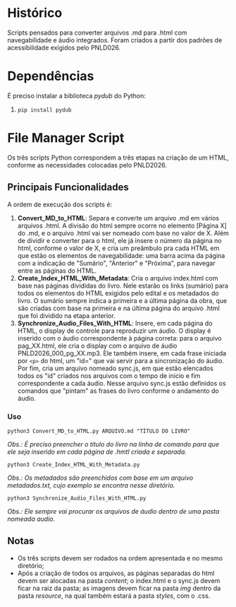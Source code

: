 # Histórico

Scripts pensados para converter arquivos .md para .html com navegabilidade e áudio integrados. Foram criados a partir dos padrões de acessibilidade exigidos pelo PNLD026.

# Dependências

É preciso instalar a biblioteca *pydub* do Python:
1. `pip install pydub`


# File Manager Script

Os três scripts Python correspondem a três etapas na criação de um HTML, conforme as necessidades colocadas pelo PNLD2026.

## Principais Funcionalidades

A ordem de execução dos scripts é:

1. **Convert_MD_to_HTML**: Separa e converte um arquivo .md em vários arquivos .html. A divisão do html sempre ocorre no elemento [Página X] do .md, e o arquivo .html vai ser nomeado com base no valor de X. Além de dividir e converter para o html, ele já insere o número da página no html, conforme o valor de X, e cria um preâmbulo pra cada HTML em que estão os elementos de navegabilidade: uma barra acima da página com a indicação de "Sumário", "Anterior" e "Próxima", para navegar entre as páginas do HTML.
2. **Create_Index_HTML_With_Metadata**: Cria o arquivo index.html com base nas páginas divididas do livro. Nele estarão os links (sumário) para todos os elementos do HTML exigidos pelo edital e os metadados do livro. O sumário sempre indica a primeira e a última página da obra, que são criadas com base na primeira e na última página do arquivo .html que foi dividido na etapa anterior.
3. **Synchronize_Audio_Files_With_HTML**: Insere, em cada página do HTML, o display de controle para reproduzir um áudio. O display é inserido com o áudio correspondente à página correta: para o arquivo pag_XX.html, ele cria o display com o arquivo de áudio PNLD2026_000_pg_XX.mp3. Ele também insere, em cada frase iniciada por `<p>` do html, um "id=" que vai servir para a sincronização do áudio. Por fim, cria um arquivo nomeado sync.js, em que estão elencados todos os "id" criados nos arquivos com o tempo de início e fim correspondente a cada áudio. Nesse arquivo sync.js estão definidos os comandos que "pintam" as frases do livro conforme o andamento do áudio.

### Uso

```
python3 Convert_MD_to_HTML.py ARQUIVO.md "TÍTULO DO LIVRO"
```

*Obs.: É preciso preencher o título do livro na linha de comando para que ele seja inserido em cada página de .hmtl criada e separada.*

```
python3 Create_Index_HTML_With_Metadata.py
```

*Obs.: Os metadados são preenchidos com base em um arquivo metadados.txt, cujo exemplo se encontra nesse diretório.*

```
python3 Synchronize_Audio_Files_With_HTML.py
```

*Obs.: Ele sempre vai procurar os arquivos de áudio dentro de uma pasta nomeada audio.*

## Notas

- Os três scripts devem ser rodados na ordem apresentada e no mesmo diretório;
- Após a criação de todos os arquivos, as páginas separadas do html devem ser alocadas na pasta *content*; o index.html e o sync.js devem ficar na raiz da pasta; as imagens devem ficar na pasta *img* dentro da pasta *resource*, na qual também estará a pasta *styles*, com o .css.
